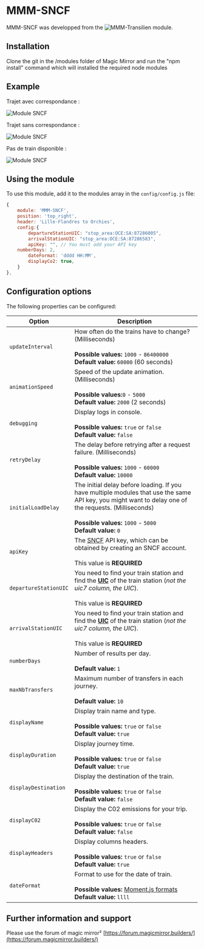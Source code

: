 # MMM-SNCF

MMM-SNCF was developped from the ![MMM-Transilien](https://github.com/lgmorand/MMM-Transilien) module.

## Installation

Clone the git in the /modules folder of Magic Mirror and run the "npm install" command which will installed the required node modules

## Example

Trajet avec correspondance :

![Module SNCF](https://github.com/abrochet/MMM-SNCF/blob/master/screenshots/transilien.png)

Trajet sans correspondance :

![Module SNCF](https://github.com/abrochet/MMM-SNCF/blob/master/screenshots/transilien_2.png) 

Pas de train disponible :

![Module SNCF](https://github.com/abrochet/MMM-SNCF/blob/master/screenshots/transilien_3.png)

## Using the module

To use this module, add it to the modules array in the `config/config.js` file:

```javascript
{
    module: 'MMM-SNCF',
    position: 'top_right',
    header: 'Lille-Flandres to Orchies',
    config:{
        departureStationUIC: "stop_area:OCE:SA:87286005",
        arrivalStationUIC: "stop_area:OCE:SA:87286583",
        apiKey: "", // You must add your API key
	numberDays: 2,
        dateFormat: 'dddd HH:MM',
        displayCo2: true,
    }
},
```

## Configuration options

The following properties can be configured:

| Option           | Description
| ---------------- | -----------
| `updateInterval` | How often do the trains have to change? (Milliseconds) <br><br> **Possible values:** `1000` - `86400000` <br> **Default value:** `60000` (60 seconds)
| `animationSpeed` | Speed of the update animation. (Milliseconds) <br><br> **Possible values:**`0` - `5000` <br> **Default value:** `2000` (2 seconds)
| `debugging` | Display logs in console. <br><br> **Possible values:** `true` or `false` <br> **Default value:** `false`
| `retryDelay` | The delay before retrying after a request failure. (Milliseconds) <br><br> **Possible values:** `1000` - `60000` <br> **Default value:** `10000`
| `initialLoadDelay` | The initial delay before loading. If you have multiple modules that use the same API key, you might want to delay one of the requests. (Milliseconds) <br><br> **Possible values:** `1000` - `5000` <br> **Default value:** `0`
| `apiKey` | The [SNCF](https://www.digital.sncf.com/startup/api) API key, which can be obtained by creating an SNCF account. <br><br> This value is **REQUIRED**
| `departureStationUIC` | You need to find your train station and find the [**UIC**](https://ressources.data.sncf.com/explore/dataset/referentiel-gares-voyageurs) of the train station (*not the uic7 column, the UIC*).<br><br> This value is **REQUIRED**
| `arrivalStationUIC` | You need to find your train station and find the [**UIC**](https://ressources.data.sncf.com/explore/dataset/referentiel-gares-voyageurs) of the train station (*not the uic7 column, the UIC*).<br><br> This value is **REQUIRED**
| `numberDays` | Number of results per day. <br><br> **Default value:** `1` 
| `maxNbTransfers` | Maximum number of transfers in each journey. <br><br> **Default value:** `10` 
| `displayName` | Display train name and type. <br><br> **Possible values:** `true` or `false` <br> **Default value:** `true`
| `displayDuration` | Display journey time. <br><br> **Possible values:** `true` or `false` <br> **Default value:** `true`
| `displayDestination` | Display the destination of the train. <br><br> **Possible values:** `true` or `false` <br> **Default value:** `false`
| `displayC02` | Display the C02 emissions for your trip. <br><br> **Possible values:** `true` or `false` <br> **Default value:** `false`
| `displayHeaders` | Display columns headers. <br><br> **Possible values:** `true` or `false` <br> **Default value:** `true`
| `dateFormat` | Format to use for the date of train. <br><br> **Possible values:** [Moment.js formats](https://momentjs.com/docs/#/parsing/string-format/) <br> **Default value:** `llll`

## Further information and support

Please use the forum of magic mirror² [https://forum.magicmirror.builders/](https://forum.magicmirror.builders/)
